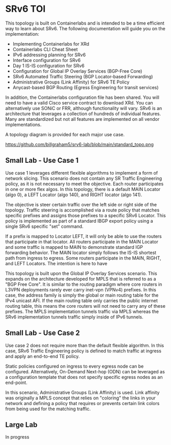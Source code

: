 # SRv6 TOI

This topology is built on Containerlabs and is intended to be a time efficient way to learn about SRv6.  The following documentation will guide you on the implementation:

- Implementing Containerlabs for XRd
- Containerlabs CLI Cheat Sheet 
- IPv6 addressing planning for SRv6
- Interface configuration for SRv6
- Day 1 IS-IS configuration for SRv6
- Configuration for Global IP Overlay Services (BGP-Free Core)
- SRv6 Automated Traffic Steering (BGP Locator-based Forwarding)
- Administrative Groups (Link Affinity) for SRv6 TE Policy
- Anycast-based BGP Routing (Egress Engineering for transit services)

In addition, the Containerlabs configuration file has been shared.  You will need to have a valid Cisco service contract to download XRd.  You can alternatively use SONiC or FRR, although functionality will vary.  SRv6 is an architecture that leverages a collection of hundreds of individual features.  Many are standardized but not all features are implemented on all vendor implementations.

A topology diagram is provided for each major use case.  

https://github.com/billgraham5/srv6-lab/blob/main/standard_topo.png

## Small Lab - Use Case 1

Use case 1 leverages different flexible algorithms to implement a form of network slicing.  This scenario does not contain any SR Traffic Engineering policy, as it is not necessary to meet the objective.  Each router participates in one or more flex algos.  In this topology, there is a default MAIN Locator (algo 0), a LEFT Locator (algo 140), and RIGHT locator (algo 141). 

The objective is steer certain traffic over the left side or right side of the topology.  Traffic steering is accomplished via a route policy that matches specific prefixes and assigns those prefixes to a specific SRv6 Locator.  This policy is implemented as part of a standard IBGP export policy using a single SRv6 specific "set" command.

If a prefix is mapped to Locator LEFT, it will only be able to use the routers that participate in that locator.  All routers participate in the MAIN Locator and some traffic is mapped to MAIN to demonstrate standard IGP forwarding behavior.  The MAIN locator simply follows the IS-IS shortest path from ingress to egress. Some routers participate in the MAIN, RIGHT, and LEFT Locators.  The intention is here to have 

This topology is built upon the Global IP Overlay Services scenario.  This expands on the architecture developed for MPLS that is referred to as a "BGP Free Core".  It is similar to the routing paradigm where core routers in L3VPN deployments rarely ever carry inet-vpn (VPNv4) prefixes.  In this case, the address family is simply the global or main routing table for the IPv4 unicast AFI.  If the main routing table only carries the public internet routing table, this means the core routers will not need to carry any of these prefixes.  The MPLS implementation tunnels traffic via MPLS whereas the SRv6 implementation tunnels traffic simply inside of IPv6 tunnels.

## Small Lab - Use Case 2

Use case 2 does not require more than the default flexible algorithm.  In this case, SRv6 Traffic Engineering policy is defined to match traffic at ingress and apply an end-to-end TE policy.

Static policies configured on ingress to every egress node can be configured.  Alternatively, On-Demand Next-hop (ODN) can be leveraged as a configuration template that does not specify specific egress nodes as an end-point.

In this scenario, Administrative Groups (Link Affinity) is used.  Link affinity was originally a MPLS concept that relies on "coloring" the links in your network and defining a policy that requires or prevents certain link colors from being used for the matching traffic.

## Large Lab

In progress
